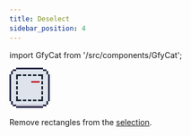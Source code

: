 ```yaml
---
title: Deselect
sidebar_position: 4
---
```

import GfyCat from '/src/components/GfyCat';

![Icon](../icons/marqueedel.png)

Remove rectangles from the [selection].

<GfyCat id="WindingMildAddax"/>

[selection]: ../../../selection/index.md
